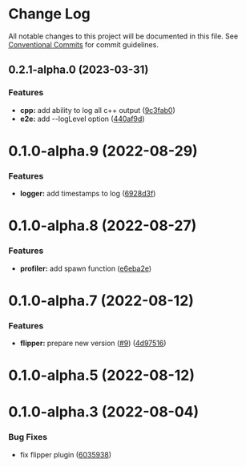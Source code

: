 # Change Log

All notable changes to this project will be documented in this file.
See [Conventional Commits](https://conventionalcommits.org) for commit guidelines.

## 0.2.1-alpha.0 (2023-03-31)

### Features

- **cpp:** add ability to log all c++ output ([9c3fab0](https://github.com/bamlab/android-performance-profiler/commit/9c3fab027f4ca405a89ad2e6c20003b24a105a49))
- **e2e:** add --logLevel option ([440af9d](https://github.com/bamlab/android-performance-profiler/commit/440af9d9f4f363d130730c4411f8b28353315473))

# 0.1.0-alpha.9 (2022-08-29)

### Features

- **logger:** add timestamps to log ([6928d3f](https://github.com/bamlab/android-performance-profiler/commit/6928d3fe5ec82544ab2e121b0f1ec2b70e2fcb94))

# 0.1.0-alpha.8 (2022-08-27)

### Features

- **profiler:** add spawn function ([e6eba2e](https://github.com/bamlab/android-performance-profiler/commit/e6eba2e88d9621fd096fc3f3b56614b46b9ca781))

# 0.1.0-alpha.7 (2022-08-12)

### Features

- **flipper:** prepare new version ([#9](https://github.com/bamlab/android-performance-profiler/issues/9)) ([4d97516](https://github.com/bamlab/android-performance-profiler/commit/4d97516f9a0b8f1715c0b22c1bdab70fb32cc527))

# 0.1.0-alpha.5 (2022-08-12)

# 0.1.0-alpha.3 (2022-08-04)

### Bug Fixes

- fix flipper plugin ([6035938](https://github.com/bamlab/android-performance-profiler/commit/6035938f8f0bcad14a32498babbf6a0ffacea607))
